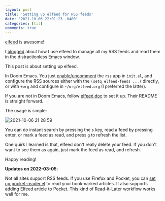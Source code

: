 ```yaml
---
layout: post
title: 'Setting up elfeed for RSS feeds'
date: '2021-10-06 22:01:23 -0400'
categories: [til]
comments: true
---
```


[elfeed](https://github.com/skeeto/elfeed) is awesome! 

I [blogged](https://junjizhi.com/til/2021/10/07/elfeed-rss/) about how I use elfeed to manage all my RSS feeds and read them in the distractionless Emacs window.

This post is about setting up elfeed. 

In Doom Emacs. You just [enable/uncomment](https://github.com/hlissner/doom-emacs/tree/develop/modules/app/rss) the `rss` app in `init.el`, and configure the RSS sources either with the `(setq elfeed-feeds ...)` directly, or with `+org` and configure in `~/org/elfeed.org` (I preferred the latter).


If you are not in Doom Emacs, follow [elfeed doc](https://github.com/skeeto/elfeed) to set it up. Their README is straight forward.

The usage is simple:

![2021-10-06 21 28 59](https://user-images.githubusercontent.com/2715151/136307315-6442d308-2cdf-4a08-96d7-b86b3f2b8d44.gif)

You can do instant search by pressing the `s` key, read a feed by pressing enter, or mark a feed as read, and press `g` to refresh the list.

One quirk I learned is that, elfeed don't really delete your feed. If you don't want to see them as again, just mark the feed as read, and refresh.

Happy reading!

__Updates on 2022-03-05__:

Not all sites support RSS feeds. If you use Firefox and Pocket, you can [set up pocket-reader.el](https://emacstil.com/til/2022/02/06/pocket-reader-on-emacs/) to read your bookmarked articles. It also supports adding Elfeed article to Pocket. This kind of Read-it-Later workflow works well for me.
